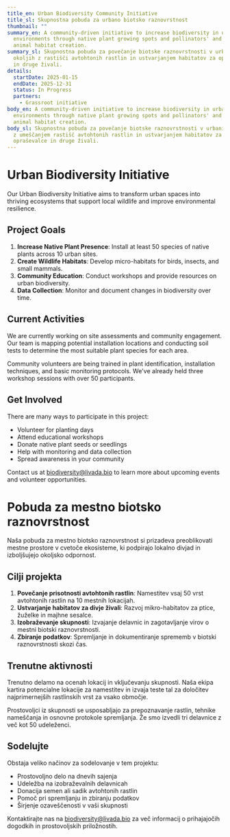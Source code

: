 ```yaml
---
title_en: Urban Biodiversity Community Initiative
title_sl: Skupnostna pobuda za urbano biotsko raznovrstnost
thumbnail: ""
summary_en: A community-driven initiative to increase biodiversity in urban
  environments through native plant growing spots and pollinators' and other
  animal habitat creation.
summary_sl: Skupnostna pobuda za povečanje biotske raznovrstnosti v urbanih
  okoljih z rastišči avtohtonih rastlin in ustvarjanjem habitatov za opraševalce
  in druge živali.
details:
  startDate: 2025-01-15
  endDate: 2025-12-31
  status: In Progress
  partners:
    - Grassroot initiative
body_en: A community-driven initiative to increase biodiversity in urban
  environments through native plant growing spots and pollinators' and other
  animal habitat creation.
body_sl: Skupnostna pobuda za povečanje biotske raznovrstnosti v urbanih okoljih
  z umeščanjem rastišč avtohtonih rastlin in ustvarjanjem habitatov za
  opraševalce in druge živali.
---
```


<!-- English Content -->
# Urban Biodiversity Initiative

Our Urban Biodiversity Initiative aims to transform urban spaces into thriving ecosystems that support local wildlife and improve environmental resilience.

## Project Goals

1. **Increase Native Plant Presence**: Install at least 50 species of native plants across 10 urban sites.
2. **Create Wildlife Habitats**: Develop micro-habitats for birds, insects, and small mammals.
3. **Community Education**: Conduct workshops and provide resources on urban biodiversity.
4. **Data Collection**: Monitor and document changes in biodiversity over time.

## Current Activities

We are currently working on site assessments and community engagement. Our team is mapping potential installation locations and conducting soil tests to determine the most suitable plant species for each area.

Community volunteers are being trained in plant identification, installation techniques, and basic monitoring protocols. We've already held three workshop sessions with over 50 participants.

## Get Involved

There are many ways to participate in this project:

- Volunteer for planting days
- Attend educational workshops
- Donate native plant seeds or seedlings
- Help with monitoring and data collection
- Spread awareness in your community

Contact us at biodiversity@livada.bio to learn more about upcoming events and volunteer opportunities.

<!-- Slovenian Content -->
# Pobuda za mestno biotsko raznovrstnost

Naša pobuda za mestno biotsko raznovrstnost si prizadeva preoblikovati mestne prostore v cvetoče ekosisteme, ki podpirajo lokalno divjad in izboljšujejo okoljsko odpornost.

## Cilji projekta

1. **Povečanje prisotnosti avtohtonih rastlin**: Namestitev vsaj 50 vrst avtohtonih rastlin na 10 mestnih lokacijah.
2. **Ustvarjanje habitatov za divje živali**: Razvoj mikro-habitatov za ptice, žuželke in majhne sesalce.
3. **Izobraževanje skupnosti**: Izvajanje delavnic in zagotavljanje virov o mestni biotski raznovrstnosti.
4. **Zbiranje podatkov**: Spremljanje in dokumentiranje sprememb v biotski raznovrstnosti skozi čas.

## Trenutne aktivnosti

Trenutno delamo na ocenah lokacij in vključevanju skupnosti. Naša ekipa kartira potencialne lokacije za namestitev in izvaja teste tal za določitev najprimernejših rastlinskih vrst za vsako območje.

Prostovoljci iz skupnosti se usposabljajo za prepoznavanje rastlin, tehnike nameščanja in osnovne protokole spremljanja. Že smo izvedli tri delavnice z več kot 50 udeleženci.

## Sodelujte

Obstaja veliko načinov za sodelovanje v tem projektu:

- Prostovoljno delo na dnevih sajenja
- Udeležba na izobraževalnih delavnicah
- Donacija semen ali sadik avtohtonih rastlin
- Pomoč pri spremljanju in zbiranju podatkov
- Širjenje ozaveščenosti v vaši skupnosti

Kontaktirajte nas na biodiversity@livada.bio za več informacij o prihajajočih dogodkih in prostovoljskih priložnostih.
